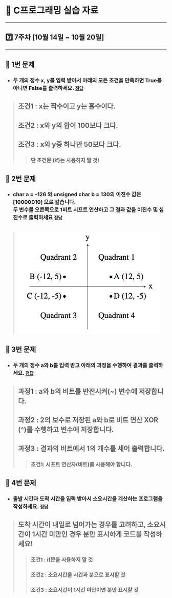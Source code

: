 # 📝 C프로그래밍 실습 자료
<hr/>

## 7️⃣ 7주차 [10월 14일 ~ 10월 20일]
<hr/>

## 📖 1번 문제
- ### 두 개의 정수 x, y를 입력 받아서 아래의 모든 조건을 만족하면 True를 아니면 False를 출력하세요. [`정답`](./practice_1.c)
> ## 조건1 : x는 짝수이고 y는 홀수이다.
> ## 조건2 : x와 y의 합이 100보다 크다.
> ## 조건3 : x와 y중 하나만 50보다 크다.
>> ### 단 조건문 (if)는 사용하지 말 것!

## 📖 2번 문제
- ### char a = -126 와 unsigned char b = 130의 이진수 값은 [10000010] 으로 같습니다.<br>두 변수를 오른쪽으로 1비트 시프트 연산하고 그 결과 값을 이진수 및 십진수로 출력하세요 [`정답`](./practice_2.c)
> ## ![img.png](img.png)

## 📖 3번 문제
- ### 두 개의 정수 a와 b를 입력 받고 아래의 과정을 수행하여 결과를 출력하세요. [`정답`](./practice_3.c)
> ## 과정1 : a와 b의 비트를 반전시켜(~) 변수에 저장합니다.
> ## 과정2 : 2의 보수로 저장된 a와 b로 비트 연산 XOR (^)를 수행하고 변수에 저장합니다.
> ## 과정3 : 결과의 비트에서 1의 개수를 세어 출력합니다.
>> ### 조건1: 시프트 연산자(비트)를 사용해야 합니다.

## 📖 4번 문제
- ### 출발 시간과 도착 시간을 입력 받아서 소요시간을 계산하는 프로그램을 작성하세요. [`정답`](./practice_4.c)
> ## 도착 시간이 내일로 넘어가는 경우를 고려하고, 소요시간이 1시간 미만인 경우 분만 표시하게 코드를 작성하세요!
>> ### 조건1 : if문을 사용하지 말 것
>> ### 조건2 : 소요시간을 시간과 분으로 표시할 것
>> ### 조건3 : 소요시간이 1시간 미만이면 분만 표시할 것